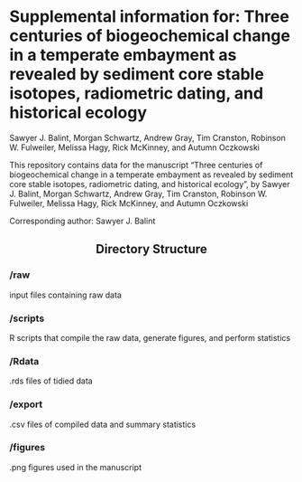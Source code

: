 Supplemental information for: Three centuries of biogeochemical change
in a temperate embayment as revealed by sediment core stable isotopes,
radiometric dating, and historical ecology
================
Sawyer J. Balint, Morgan Schwartz, Andrew Gray, Tim Cranston, Robinson
W. Fulweiler, Melissa Hagy, Rick McKinney, and Autumn Oczkowski

This repository contains data for the manuscript “Three centuries of
biogeochemical change in a temperate embayment as revealed by sediment
core stable isotopes, radiometric dating, and historical ecology”, by
Sawyer J. Balint, Morgan Schwartz, Andrew Gray, Tim Cranston, Robinson
W. Fulweiler, Melissa Hagy, Rick McKinney, and Autumn Oczkowski

Corresponding author: Sawyer J. Balint

<center>
<h2>
Directory Structure
</h2>
</center>
<h3>
/raw
</h3>
input files containing raw data
<h3>
/scripts
</h3>
R scripts that compile the raw data, generate figures, and perform
statistics
<h3>
/Rdata
</h3>
.rds files of tidied data
<h3>
/export
</h3>
.csv files of compiled data and summary statistics
<h3>
/figures
</h3>

.png figures used in the manuscript
